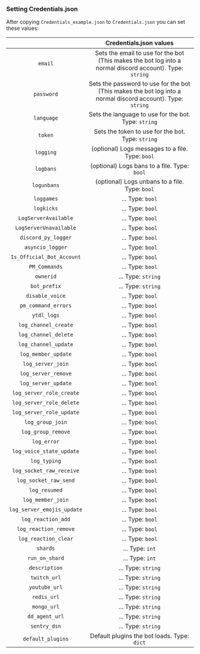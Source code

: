 ### Setting Credentials.json

After copying ``Credentials_example.json`` to ``Credentials.json`` you can set these values:

|   	| Credentials.json values	|
|:------:	|:-:	|
| ``email``	| Sets the email to use for the bot (This makes the bot log into a normal discord account). Type: ``string``	|
| ``password``	| Sets the password to use for the bot (This makes the bot log into a normal discord account). Type: ``string``	|
| ``language``	| Sets the language to use for the bot. Type: ``string``	|
| ``token``	| Sets the token to use for the bot. Type: ``string``	|
| ``logging``	| (optional) Logs messages to a file. Type: ``bool``	|
| ``logbans``	| (optional) Logs bans to a file. Type: ``bool``	|
| ``logunbans``	| (optional) Logs unbans to a file. Type: ``bool``	|
| ``loggames``	| ... Type: ``bool``	|
| ``logkicks``	| ... Type: ``bool``	|
| ``LogServerAvailable``	| ... Type: ``bool``	|
| ``LogServerUnavailable``	| ... Type: ``bool``	|
| ``discord_py_logger``	| ... Type: ``bool``	|
| ``asyncio_logger``	| ... Type: ``bool``	|
| ``Is_Official_Bot_Account``	| ... Type: ``bool``	|
| ``PM_Commands``	| ... Type: ``bool``	|
| ``ownerid``	| ... Type: ``string``	|
| ``bot_prefix``	| ... Type: ``string``	|
| ``disable_voice``	| ... Type: ``bool``	|
| ``pm_command_errors``	| ... Type: ``bool``	|
| ``ytdl_logs``	| ... Type: ``bool``	|
| ``log_channel_create``	| ... Type: ``bool``	|
| ``log_channel_delete``	| ... Type: ``bool``	|
| ``log_channel_update``	| ... Type: ``bool``	|
| ``log_member_update``	| ... Type: ``bool``	|
| ``log_server_join``	| ... Type: ``bool``	|
| ``log_server_remove``	| ... Type: ``bool``	|
| ``log_server_update``	| ... Type: ``bool``	|
| ``log_server_role_create``	| ... Type: ``bool``	|
| ``log_server_role_delete``	| ... Type: ``bool``	|
| ``log_server_role_update``	| ... Type: ``bool``	|
| ``log_group_join``	| ... Type: ``bool``	|
| ``log_group_remove``	| ... Type: ``bool``	|
| ``log_error``	| ... Type: ``bool``	|
| ``log_voice_state_update``	| ... Type: ``bool``	|
| ``log_typing``	| ... Type: ``bool``	|
| ``log_socket_raw_receive``	| ... Type: ``bool``	|
| ``log_socket_raw_send``	| ... Type: ``bool``	|
| ``log_resumed``	| ... Type: ``bool``	|
| ``log_member_join``	| ... Type: ``bool``	|
| ``log_server_emojis_update``	| ... Type: ``bool``	|
| ``log_reaction_add``	| ... Type: ``bool``	|
| ``log_reaction_remove``	| ... Type: ``bool``	|
| ``log_reaction_clear``	| ... Type: ``bool``	|
| ``shards``	| ... Type: ``int``	|
| ``run_on_shard``	| ... Type: ``int``	|
| ``description``	| ... Type: ``string``	|
| ``twitch_url``	| ... Type: ``string``	|
| ``youtube_url``	| ... Type: ``string``	|
| ``redis_url``	| ... Type: ``string``	|
| ``mongo_url``	| ... Type: ``string``	|
| ``dd_agent_url``	| ... Type: ``string``	|
| ``sentry_dsn``	| ... Type: ``string``	|
| ``default_plugins``	| Default plugins the bot loads. Type: ``dict``	|

